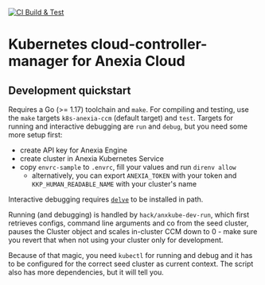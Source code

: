 [![CI Build & Test](https://github.com/anexia-it/k8s-anexia-ccm/actions/workflows/push.yml/badge.svg?branch=main&event=push)](https://github.com/anexia-it/k8s-anexia-ccm/actions/workflows/push.yml)

# Kubernetes cloud-controller-manager for Anexia Cloud

## Development quickstart

Requires a Go (>= 1.17) toolchain and `make`. For compiling and testing, use the `make` targets
`k8s-anexia-ccm` (default target) and `test`. Targets for running and interactive debugging are
`run` and `debug`, but you need some more setup first:

* create API key for Anexia Engine
* create cluster in Anexia Kubernetes Service
* copy `envrc-sample` to `.envrc`, fill your values and run `direnv allow`
  - alternatively, you can export `ANEXIA_TOKEN` with your token and `KKP_HUMAN_READABLE_NAME` with your cluster's name

Interactive debugging requires [`delve`](https://github.com/go-delve/delve) to be installed in path.

Running (and debugging) is handled by `hack/anxkube-dev-run`, which first retrieves configs, command line arguments
and co from the seed cluster, pauses the Cluster object and scales in-cluster CCM down to 0 - make sure you revert
that when not using your cluster only for development.

Because of that magic, you need `kubectl` for running and debug and it has to be configured for the correct seed
cluster as current context. The script also has more dependencies, but it will tell you.

